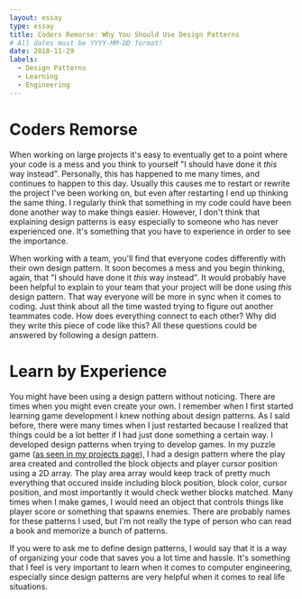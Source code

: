 ```yaml
---
layout: essay
type: essay
title: Coders Remorse: Why You Should Use Design Patterns 
# All dates must be YYYY-MM-DD format!
date: 2018-11-29
labels:
  - Design Patterns
  - Learning
  - Engineering
---
```

# Coders Remorse

When working on large projects it's easy to eventually get to a point where your code is a mess and you think to yourself "I should have done it *this* way instead".  Personally, this has happened to me many times, and continues to happen to this day.  Usually this causes me to restart or rewrite the project I've been working on, but even after restarting I end up thinking the same thing.  I regularly think that something in my code could have been done another way to make things easier.  However, I don't think that explaining design patterns is easy especially to someone who has never experienced one.  It's something that you have to experience in order to see the importance.  

When working with a team, you'll find that everyone codes differently with their own design pattern.  It soon becomes a mess and you begin thinking, again, that "I should have done it *this* way instead".  It would probably have been helpful to explain to your team that your project will be done using *this* design pattern.  That way everyone will be more in sync when it comes to coding.  Just think about all the time wasted trying to figure out another teammates code.  How does everything connect to each other?  Why did they write this piece of code like this?  All these questions could be answered by following a design pattern.      

# Learn by Experience
You might have been using a design pattern without noticing.  There are times when you might even create your own.  I remember when I first started learning game development I knew nothing about design patterns.  As I said before, there were many times when I just restarted because I realized that things could be a lot better if I had just done something a certain way.  I developed design patterns when trying to develop games.  In my puzzle game ([as seen in my projects page](https://dkihe.github.io/projects/tetrisattack)), I had a design pattern where the play area created and controlled the block objects and player cursor position using a 2D array.  The play area array would keep track of pretty much everything that occured inside including block position, block color, cursor position, and most importantly it would check wether blocks matched.  Many times when I make games, I would need an object that controls things like player score or something that spawns enemies.  There are probably names for these patterns I used, but I'm not really the type of person who can read a book and memorize a bunch of patterns.

If you were to ask me to define design patterns, I would say that it is a way of organizing your code that saves you a lot time and hassle.  It's something that I feel is very important to learn when it comes to computer engineering, especially since design patterns are very helpful when it comes to real life situations.  

